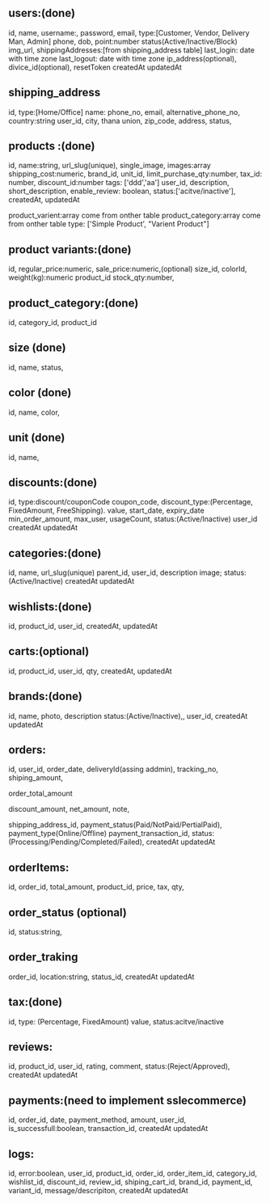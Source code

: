 ## users:(done)

id,
name,
username:,
password,
email,
type:[Customer, Vendor, Delivery Man, Admin]
phone,
dob,
point:number
status(Active/Inactive/Block)
img_url,
shippingAddresses:[from shipping_address table]
last_login: date with time zone
last_logout: date with time zone
ip_address(optional),
divice_id(optional),
resetToken
createdAt
updatedAt

<!-- ## login_tracking
id,
last_login: date with time zone
last_logout: date with time zone,
ip_address(optional),
divice_id(optional),
 -->

## shipping_address

id,
type:[Home/Office]
name:
phone_no,
email,
alternative_phone_no,
country:string
user_id,
city,
thana
union,
zip_code,
address,
status,

## products :(done)

id,
name:string,
url_slug(unique),
single_image,
images:array
shipping_cost:numeric,
brand_id,
unit_id,
limit_purchase_qty:number,
tax_id: number,
discount_id:number
tags: ['ddd','aa']
user_id,
description,
short_description,
enable_review: boolean,
status:['acitve/inactive'],
createdAt,
updatedAt

product_varient:array come from onther table
product_category:array come from onther table
type: ['Simple Product', "Varient Product"]

## product variants:(done)

id,
regular_price:numeric,
sale_price:numeric,(optional)
size_id,
colorId,
weight(kg):numeric
product_id
stock_qty:number,

## product_category:(done)

id,
category_id,
product_id

## size (done)

id,
name,
status,

## color (done)

id,
name,
color,

## unit (done)

id,
name,

## discounts:(done)

id,
type:discount/couponCode
coupon_code,
discount_type:(Percentage, FixedAmount, FreeShipping).
value,
start_date,
expiry_date
min_order_amount,
max_user,
usageCount,
status:(Active/Inactive)
user_id
createdAt
updatedAt

## categories:(done)

id,
name,
url_slug(unique)
parent_id,
user_id,
description
image;
status:(Active/Inactive)
createdAt
updatedAt

## wishlists:(done)

id,
product_id,
user_id,
createdAt,
updatedAt

## carts:(optional)

id,
product_id,
user_id,
qty,
createdAt,
updatedAt

## brands:(done)

id,
name,
photo,
description
status:(Active/Inactive),,
user_id,
createdAt
updatedAt

## orders:

id,
user_id,
order_date,
deliveryId(assing addmin),
tracking_no,
shiping_amount,
<!-- is_paid, -->
order_total_amount

<!-- is_shipped, -->

discount_amount,
net_amount,
note,

<!-- order_items: array -->

shipping_address_id,
payment_status(Paid/NotPaid/PertialPaid),
payment_type(Online/Offline)
payment_transaction_id,
status:(Processing/Pending/Completed/Failed),
createdAt
updatedAt

## orderItems:

id,
order_id,
total_amount,
product_id,
price,
tax,
qty,

## order_status (optional)

id,
status:string,

  <!-- ["Order placed", "Order Approved", 'order Ready to Ship', "Order Handover to Courier", "Order Delivered"] -->

## order_traking

order_id,
location:string,
status_id,
createdAt
updatedAt

## tax:(done)

id,
type: (Percentage, FixedAmount)
value,
status:acitve/inactive

## reviews:

id,
product_id,
user_id,
rating,
comment,
status:(Reject/Approved),
createdAt
updatedAt

## payments:(need to implement sslecommerce)

id,
order_id,
date,
payment_method,
amount,
user_id,
is_successfull:boolean,
transaction_id,
createdAt
updatedAt

## logs:

id,
error:boolean,
user_id,
product_id,
order_id,
order_item_id,
category_id,
wishlist_id,
discount_id,
review_id,
shiping_cart_id,
brand_id,
payment_id,
variant_id,
message/descripiton,
createdAt
updatedAt
